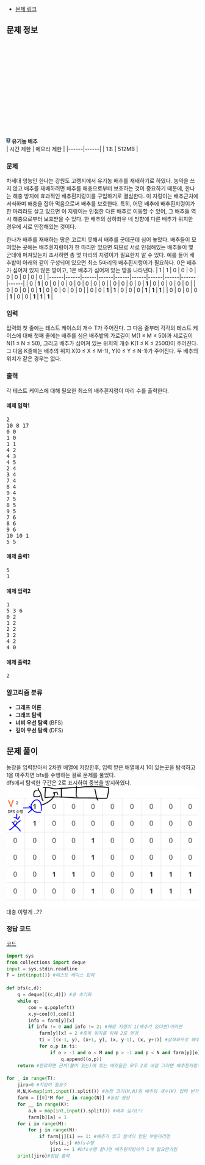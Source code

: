 * [문제 링크](https://www.acmicpc.net/problem/1012)

## 문제 정보
<img src="/백준/image/9.svg" width="2%" height="6%" alt="실버2" style="margin-top: 50%;"></img> **유기농 배추** <br>
| 시간 제한 | 메모리 제한 |
|------|------|
| 1초 | 512MB |

### 문제
차세대 영농인 한나는 강원도 고랭지에서 유기농 배추를 재배하기로 하였다. 농약을 쓰지 않고 배추를 재배하려면 배추를 해충으로부터 보호하는 것이 중요하기 때문에, 한나는 해충 방지에 효과적인 배추흰지렁이를 구입하기로 결심한다. 이 지렁이는 배추근처에 서식하며 해충을 잡아 먹음으로써 배추를 보호한다. 특히, 어떤 배추에 배추흰지렁이가 한 마리라도 살고 있으면 이 지렁이는 인접한 다른 배추로 이동할 수 있어, 그 배추들 역시 해충으로부터 보호받을 수 있다. 한 배추의 상하좌우 네 방향에 다른 배추가 위치한 경우에 서로 인접해있는 것이다.

한나가 배추를 재배하는 땅은 고르지 못해서 배추를 군데군데 심어 놓았다. 배추들이 모여있는 곳에는 배추흰지렁이가 한 마리만 있으면 되므로 서로 인접해있는 배추들이 몇 군데에 퍼져있는지 조사하면 총 몇 마리의 지렁이가 필요한지 알 수 있다. 예를 들어 배추밭이 아래와 같이 구성되어 있으면 최소 5마리의 배추흰지렁이가 필요하다. 0은 배추가 심어져 있지 않은 땅이고, 1은 배추가 심어져 있는 땅을 나타낸다.
| 1 | 1 | 0 | 0 | 0 | 0 | 0 | 0 | 0 | 0 |
|------|------|------|------|------|------|------|------|------|------|
| 0 | **1** | 0 | 0 | 0 | 0 | 0 | 0 | 0 | 0 |
| 0 | 0 | 0 | 0 | **1** | 0 | 0 | 0 | 0 | 0 |
| 0 | 0 | 0 | 0 | **1** | 0 | 0 | 0 | 0 | 0 | 
| 0 | 0 | **1** | **1** | 0 | 0 | 0 | **1** | **1** | **1** |
| 0 | 0 | 0 | 0 | **1** | 0 | 0 | **1** | **1** | **1** |

### 입력
입력의 첫 줄에는 테스트 케이스의 개수 T가 주어진다. 그 다음 줄부터 각각의 테스트 케이스에 대해 첫째 줄에는 배추를 심은 배추밭의 가로길이 M(1 ≤ M ≤ 50)과 세로길이 N(1 ≤ N ≤ 50), 그리고 배추가 심어져 있는 위치의 개수 K(1 ≤ K ≤ 2500)이 주어진다. 그 다음 K줄에는 배추의 위치 X(0 ≤ X ≤ M-1), Y(0 ≤ Y ≤ N-1)가 주어진다. 두 배추의 위치가 같은 경우는 없다.

### 출력
각 테스트 케이스에 대해 필요한 최소의 배추흰지렁이 마리 수를 출력한다.

#### 예제 입력1
<pre>
2
10 8 17
0 0
1 0
1 1
4 2
4 3
4 5
2 4
3 4
7 4
8 4
9 4
7 5
8 5
9 5
7 6
8 6
9 6
10 10 1
5 5
</pre>
#### 예제 출력1
<pre>
5
1
</pre>

#### 예제 입력2
<pre>
1
5 3 6
0 2
1 2
2 2
3 2
4 2
4 0
</pre>


#### 예제 출력2
<pre>
2
</pre>

### 알고리즘 분류
- **그래프 이론** <br>
- **그래프 탐색** <br>
- **너비 우선 탐색**  (BFS) <br>
- **깊이 우선 탐색**  (DFS) 

## 문제 풀이
농장을 입력받아서 2차원 배열에 저장한후, 입력 받은 배열에서 1이 있는곳을 탐색하고 1을 마주치면 bfs를 수행하는 걸로 문제를 풀었다. <br>
dfs에서 탐색한 구간은 2로 표시하여 중복을 방지하였다.<br>
<img src="/백준/1000~10000/1012 유기농 배추/ㅇ1.png" alt="대충 설명 그림"></img><br>
대충 이렇게 ..??

### 정답 코드
[코드](https://github.com/hafskjfha/Problem_Solve/blob/main/%EB%B0%B1%EC%A4%80/1000~10000/1012%20%EC%9C%A0%EA%B8%B0%EB%86%8D%20%EB%B0%B0%EC%B6%94/code.py)
```python
import sys
from collections import deque
input = sys.stdin.readline
T = int(input()) #테스트 케이스 입력

def bfs(c,d):
	q = deque([(c,d)]) #큐 초기화
	while q:
		coo = q.popleft()
		x,y=coo[0],coo[1] 
		info = farm[y][x] 
		if info != 0 and info != 2: #해당 지점이 1(배추가 있다면)이라면 
			farm[y][x] = 2 #중복 방지를 위해 2로 변경
			ti = [(x-1, y), (x+1, y), (x, y-1), (x, y+1)] #상하좌우로 배추가 있는 부분 탐색을 위한 좌표 저장
			for o,p in ti:
				if o > -1 and o < M and p > -1 and p < N and farm[p][o] == 1: #주어진 농장 범위를 안 벗어나고 1이라면 큐에 추가
					q.append((o,p))
	return #완료되면 근처(붙어 있는)에 있는 배추들은 모두 2로 바뀜 그러면 배추흰지렁이 1개가 필요한 부분..?? 이라고 할수 있다. 

for _ in range(T):
	jiro=0 #지렁이 필요수
	M,N,K=map(int,input().split()) #농장 크기(M,N)와 배추의 개수(K) 입력 받기
	farm = [[0]*M for _ in range(N)] #농장 생성
	for __ in range(K):
		a,b = map(int,input().split()) #배추 심기(?)
		farm[b][a] = 1
	for i in range(M):
		for j in range(N):
			if farm[j][i] == 1: #배추가 있고 탐색이 안된 부분이라면
				bfs(i,j) #bfs수행
				jiro += 1 #bfs수행 끝나면 배추흰지렁이가 1개 필요한거임
	print(jiro)#정답 출력
		
	

```
